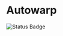 # Autowarp


![Status Badge](https://github.com/e3ob-errorfull/Autowarp/actions/workflows/action.yml/badge.svg)
